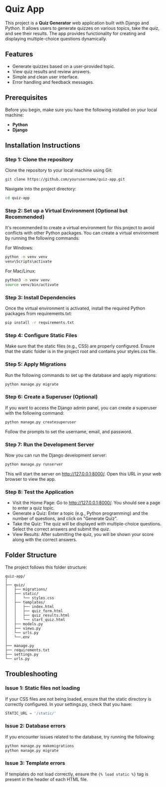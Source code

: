 # Quiz App

This project is a **Quiz Generator** web application built with Django and Python. It allows users to generate quizzes on various topics, take the quiz, and see their results. The app provides functionality for creating and displaying multiple-choice questions dynamically.

## Features
- Generate quizzes based on a user-provided topic.
- View quiz results and review answers.
- Simple and clean user interface.
- Error handling and feedback messages.

## Prerequisites

Before you begin, make sure you have the following installed on your local machine:
- **Python** 
- **Django** 

## Installation Instructions

### Step 1: Clone the repository

Clone the repository to your local machine using Git:

```bash
git clone https://github.com/yourusername/quiz-app.git
```

Navigate into the project directory:

```bash
cd quiz-app
```

### Step 2: Set up a Virtual Environment (Optional but Recommended)
It's recommended to create a virtual environment for this project to avoid conflicts with other Python packages. You can create a virtual environment by running the following commands:

For Windows:

```bash
python -m venv venv
venv\Scripts\activate
```

For Mac/Linux:

```bash
python3 -m venv venv
source venv/bin/activate
```

### Step 3: Install Dependencies
Once the virtual environment is activated, install the required Python packages from requirements.txt:

```bash
pip install -r requirements.txt
```

### Step 4: Configure Static Files
Make sure that the static files (e.g., CSS) are properly configured. Ensure that the static folder is in the project root and contains your styles.css file.

### Step 5: Apply Migrations
Run the following commands to set up the database and apply migrations:

```bash
python manage.py migrate
```

### Step 6: Create a Superuser (Optional)
If you want to access the Django admin panel, you can create a superuser with the following command:

```bash
python manage.py createsuperuser
```

Follow the prompts to set the username, email, and password.

### Step 7: Run the Development Server
Now you can run the Django development server:

```bash
python manage.py runserver
```

This will start the server on http://127.0.0.1:8000/. Open this URL in your web browser to view the app.

### Step 8: Test the Application
- Visit the Home Page: Go to http://127.0.0.1:8000/. You should see a page to enter a quiz topic.
- Generate a Quiz: Enter a topic (e.g., Python programming) and the number of questions, and click on "Generate Quiz".
- Take the Quiz: The quiz will be displayed with multiple-choice questions. Select the correct answers and submit the quiz.
- View Results: After submitting the quiz, you will be shown your score along with the correct answers.

## Folder Structure
The project follows this folder structure:

```
quiz-app/
│
├── quiz/
│   ├── migrations/
│   ├── static/
│   │   └── styles.css
│   ├── templates/
│   │   ├── index.html
│   │   ├── quiz_form.html
│   │   ├── quiz_results.html
│   │   └── start_quiz.html
│   ├── models.py
│   ├── views.py
│   └── urls.py
│   └──.env
│
├── manage.py
├── requirements.txt
├── settings.py
└── urls.py
```

## Troubleshooting

### Issue 1: Static files not loading
If your CSS files are not being loaded, ensure that the static directory is correctly configured. In your settings.py, check that you have:

```python
STATIC_URL = '/static/'
```

### Issue 2: Database errors
If you encounter issues related to the database, try running the following:

```bash
python manage.py makemigrations
python manage.py migrate
```

### Issue 3: Template errors
If templates do not load correctly, ensure the `{% load static %}` tag is present in the header of each HTML file.

